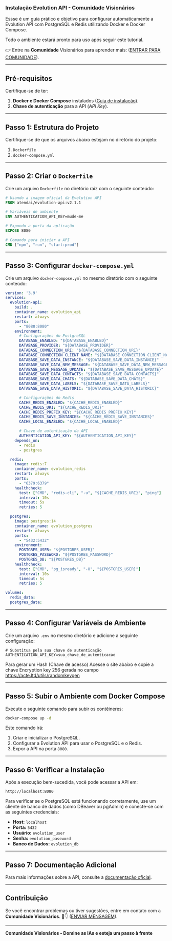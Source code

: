 ### Instalação Evolution API - Comunidade Visionários

Essse é um guia prático e objetivo para configurar automaticamente a Evolution API com PostgreSQL e Redis utilizando Docker e Docker Compose. 

Todo o ambiente estará pronto para uso após seguir este tutorial.

👉 Entre na **Comunidade** Visionários para aprender mais: ([ENTRAR PARA COMUNIDADE](https://nathanconde.com/comunidade_visionarios)).

---

## Pré-requisitos

Certifique-se de ter:

1. **Docker e Docker Compose** instalados ([Guia de instalação](https://docs.docker.com/get-docker/)).
2. **Chave de autenticação** para a API (*API Key*).

---

## Passo 1: Estrutura do Projeto

Certifique-se de que os arquivos abaixo estejam no diretório do projeto:

1. `Dockerfile`
2. `docker-compose.yml`

---

## Passo 2: Criar o `Dockerfile`

Crie um arquivo `Dockerfile` no diretório raiz com o seguinte conteúdo:

```dockerfile
# Usando a imagem oficial da Evolution API
FROM atendai/evolution-api:v2.1.1

# Variáveis de ambiente
ENV AUTHENTICATION_API_KEY=mude-me

# Expondo a porta da aplicação
EXPOSE 8080

# Comando para iniciar a API
CMD ["npm", "run", "start:prod"]
```

---

## Passo 3: Configurar `docker-compose.yml`

Crie um arquivo `docker-compose.yml` no mesmo diretório com o seguinte conteúdo:

```yaml
version: '3.9'
services:
  evolution-api:
    build: .
    container_name: evolution_api
    restart: always
    ports:
      - "8080:8080"
    environment:
      # Configurações do PostgreSQL
      DATABASE_ENABLED: "${DATABASE_ENABLED}"
      DATABASE_PROVIDER: "${DATABASE_PROVIDER}"
      DATABASE_CONNECTION_URI: "${DATABASE_CONNECTION_URI}"
      DATABASE_CONNECTION_CLIENT_NAME: "${DATABASE_CONNECTION_CLIENT_NAME}"
      DATABASE_SAVE_DATA_INSTANCE: "${DATABASE_SAVE_DATA_INSTANCE}"
      DATABASE_SAVE_DATA_NEW_MESSAGE: "${DATABASE_SAVE_DATA_NEW_MESSAGE}"
      DATABASE_SAVE_MESSAGE_UPDATE: "${DATABASE_SAVE_MESSAGE_UPDATE}"
      DATABASE_SAVE_DATA_CONTACTS: "${DATABASE_SAVE_DATA_CONTACTS}"
      DATABASE_SAVE_DATA_CHATS: "${DATABASE_SAVE_DATA_CHATS}"
      DATABASE_SAVE_DATA_LABELS: "${DATABASE_SAVE_DATA_LABELS}"
      DATABASE_SAVE_DATA_HISTORIC: "${DATABASE_SAVE_DATA_HISTORIC}"

      # Configurações do Redis
      CACHE_REDIS_ENABLED: "${CACHE_REDIS_ENABLED}"
      CACHE_REDIS_URI: "${CACHE_REDIS_URI}"
      CACHE_REDIS_PREFIX_KEY: "${CACHE_REDIS_PREFIX_KEY}"
      CACHE_REDIS_SAVE_INSTANCES: "${CACHE_REDIS_SAVE_INSTANCES}"
      CACHE_LOCAL_ENABLED: "${CACHE_LOCAL_ENABLED}"

      # Chave de autenticação da API
      AUTHENTICATION_API_KEY: "${AUTHENTICATION_API_KEY}"
    depends_on:
      - redis
      - postgres

  redis:
    image: redis:7
    container_name: evolution_redis
    restart: always
    ports:
      - "6379:6379"
    healthcheck:
      test: ["CMD", "redis-cli", "-u", "${CACHE_REDIS_URI}", "ping"]
      interval: 10s
      timeout: 5s
      retries: 5

  postgres:
    image: postgres:14
    container_name: evolution_postgres
    restart: always
    ports:
      - "5432:5432"
    environment:
      POSTGRES_USER: "${POSTGRES_USER}"
      POSTGRES_PASSWORD: "${POSTGRES_PASSWORD}"
      POSTGRES_DB: "${POSTGRES_DB}"
    healthcheck:
      test: ["CMD", "pg_isready", "-U", "${POSTGRES_USER}"]
      interval: 10s
      timeout: 5s
      retries: 5

volumes:
  redis_data:
  postgres_data:
```

---

## Passo 4: Configurar Variáveis de Ambiente

Crie um arquivo `.env` no mesmo diretório e adicione a seguinte configuração:

```env
# Substitua pela sua chave de autenticação
AUTHENTICATION_API_KEY=sua_chave_de_autenticacao
```

Para gerar um Hash (Chave de acesso) 
Acesse o site abaixo e copie a chave Encryption key 256 gerada no campo
https://acte.ltd/utils/randomkeygen

---

## Passo 5: Subir o Ambiente com Docker Compose

Execute o seguinte comando para subir os contêineres:

```bash
docker-compose up -d
```

Este comando irá:

1. Criar e inicializar o PostgreSQL.
2. Configurar a Evolution API para usar o PostgreSQL e o Redis.
3. Expor a API na porta `8080`.

---

## Passo 6: Verificar a Instalação

Após a execução bem-sucedida, você pode acessar a API em:

```
http://localhost:8080
```

Para verificar se o PostgreSQL está funcionando corretamente, use um cliente de banco de dados (como DBeaver ou pgAdmin) e conecte-se com as seguintes credenciais:

- **Host:** `localhost`
- **Porta:** `5432`
- **Usuário:** `evolution_user`
- **Senha:** `evolution_password`
- **Banco de Dados:** `evolution_db`

---

## Passo 7: Documentação Adicional

Para mais informações sobre a API, consulte a [documentação oficial](https://doc.evolution-api.com/v2/pt/get-started/introduction).

---

## Contribuição

Se você encontrar problemas ou tiver sugestões, entre em contato com a **Comunidade Visionários**. 🎉👇
([ENVIAR MENSAGEM](https://wa.me/5532999817168?text=Ol%C3%A1,%20gostaria%20de%20dar%20uma%20sugest%C3%A3o)).

---

**Comunidade Visionários - Domine as IAs e esteja um passo à frente**
